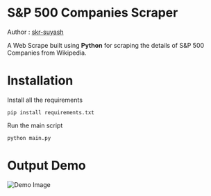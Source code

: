 # S&P 500 Companies Scraper
Author : [skr-suyash](https://github.com/Skr-suyash)

A Web Scrape built using **Python** for scraping the details of S&P 500 Companies from Wikipedia.

# Installation
Install all the requirements

```pip install requirements.txt```

Run the main script

```python main.py```

# Output Demo
![Demo Image](demo.jpg)

